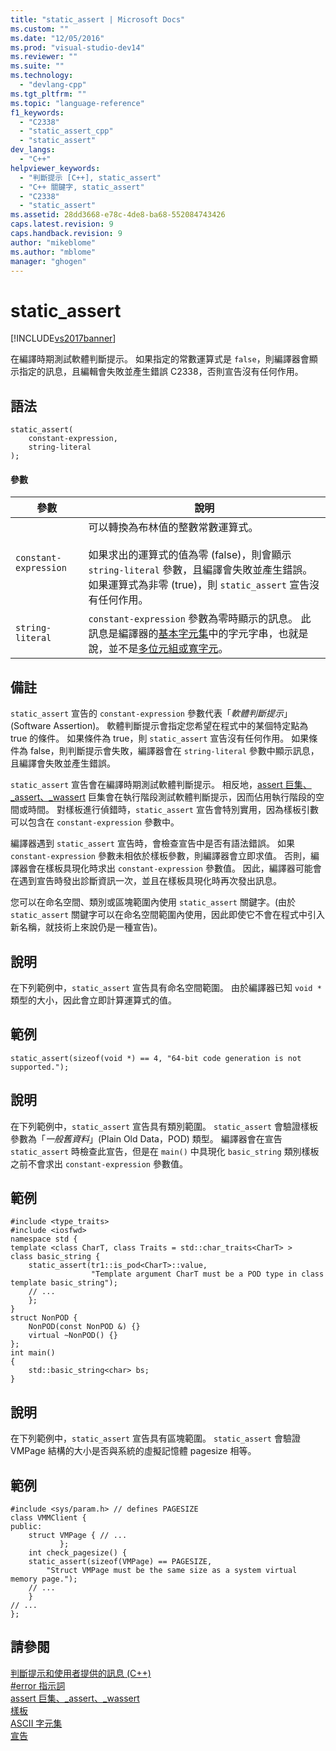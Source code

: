 ```yaml
---
title: "static_assert | Microsoft Docs"
ms.custom: ""
ms.date: "12/05/2016"
ms.prod: "visual-studio-dev14"
ms.reviewer: ""
ms.suite: ""
ms.technology: 
  - "devlang-cpp"
ms.tgt_pltfrm: ""
ms.topic: "language-reference"
f1_keywords: 
  - "C2338"
  - "static_assert_cpp"
  - "static_assert"
dev_langs: 
  - "C++"
helpviewer_keywords: 
  - "判斷提示 [C++], static_assert"
  - "C++ 關鍵字, static_assert"
  - "C2338"
  - "static_assert"
ms.assetid: 28dd3668-e78c-4de8-ba68-552084743426
caps.latest.revision: 9
caps.handback.revision: 9
author: "mikeblome"
ms.author: "mblome"
manager: "ghogen"
---
```

# static_assert
[!INCLUDE[vs2017banner](../assembler/inline/includes/vs2017banner.md)]

在編譯時期測試軟體判斷提示。  如果指定的常數運算式是 `false`，則編譯器會顯示指定的訊息，且編輯會失敗並產生錯誤 C2338，否則宣告沒有任何作用。  
  
## 語法  
  
```  
static_assert(   
    constant-expression,   
    string-literal   
);  
```  
  
#### 參數  
  
|參數|說明|  
|--------|--------|  
|`constant-expression`|可以轉換為布林值的整數常數運算式。<br /><br /> 如果求出的運算式的值為零 \(false\)，則會顯示 `string-literal` 參數，且編譯會失敗並產生錯誤。  如果運算式為非零 \(true\)，則 `static_assert` 宣告沒有任何作用。|  
|`string-literal`|`constant-expression` 參數為零時顯示的訊息。  此訊息是編譯器的[基本字元集](../c-language/ascii-character-set.md)中的字元字串，也就是說，並不是[多位元組或寬字元](../c-language/multibyte-and-wide-characters.md)。|  
  
## 備註  
 `static_assert` 宣告的 `constant-expression` 參數代表「*軟體判斷提示*」\(Software Assertion\)。  軟體判斷提示會指定您希望在程式中的某個特定點為 true 的條件。  如果條件為 true，則 `static_assert` 宣告沒有任何作用。  如果條件為 false，則判斷提示會失敗，編譯器會在 `string-literal` 參數中顯示訊息，且編譯會失敗並產生錯誤。  
  
 `static_assert` 宣告會在編譯時期測試軟體判斷提示。  相反地，[assert 巨集、\_assert、\_wassert](../c-runtime-library/reference/assert-macro-assert-wassert.md) 巨集會在執行階段測試軟體判斷提示，因而佔用執行階段的空間或時間。  對樣板進行偵錯時，`static_assert` 宣告會特別實用，因為樣板引數可以包含在 `constant-expression` 參數中。  
  
 編譯器遇到 `static_assert` 宣告時，會檢查宣告中是否有語法錯誤。  如果 `constant-expression` 參數未相依於樣板參數，則編譯器會立即求值。  否則，編譯器會在樣板具現化時求出 `constant-expression` 參數值。  因此，編譯器可能會在遇到宣告時發出診斷資訊一次，並且在樣板具現化時再次發出訊息。  
  
 您可以在命名空間、類別或區塊範圍內使用 `static_assert` 關鍵字。\(由於 `static_assert` 關鍵字可以在命名空間範圍內使用，因此即使它不會在程式中引入新名稱，就技術上來說仍是一種宣告\)。  
  
## 說明  
 在下列範例中，`static_assert` 宣告具有命名空間範圍。  由於編譯器已知 `void *` 類型的大小，因此會立即計算運算式的值。  
  
## 範例  
  
```  
static_assert(sizeof(void *) == 4, "64-bit code generation is not supported.");  
```  
  
## 說明  
 在下列範例中，`static_assert` 宣告具有類別範圍。  `static_assert` 會驗證樣板參數為「*一般舊資料*」\(Plain Old Data，POD\) 類型。  編譯器會在宣告 `static_assert` 時檢查此宣告，但是在 `main()` 中具現化 `basic_string` 類別樣板之前不會求出 `constant-expression` 參數值。  
  
## 範例  
  
```  
#include <type_traits>  
#include <iosfwd>  
namespace std {  
template <class CharT, class Traits = std::char_traits<CharT> >  
class basic_string {  
    static_assert(tr1::is_pod<CharT>::value,  
                  "Template argument CharT must be a POD type in class template basic_string");  
    // ...  
    };  
}  
struct NonPOD {  
    NonPOD(const NonPOD &) {}  
    virtual ~NonPOD() {}  
};  
int main()  
{  
    std::basic_string<char> bs;  
}  
```  
  
## 說明  
 在下列範例中，`static_assert` 宣告具有區塊範圍。  `static_assert` 會驗證 VMPage 結構的大小是否與系統的虛擬記憶體 pagesize 相等。  
  
## 範例  
  
```  
#include <sys/param.h> // defines PAGESIZE  
class VMMClient {  
public:  
    struct VMPage { // ...   
           };  
    int check_pagesize() {  
    static_assert(sizeof(VMPage) == PAGESIZE,  
        "Struct VMPage must be the same size as a system virtual memory page.");  
    // ...  
    }  
// ...  
};  
```  
  
## 請參閱  
 [判斷提示和使用者提供的訊息 \(C\+\+\)](../cpp/assertion-and-user-supplied-messages-cpp.md)   
 [\#error 指示詞](../preprocessor/hash-error-directive-c-cpp.md)   
 [assert 巨集、\_assert、\_wassert](../c-runtime-library/reference/assert-macro-assert-wassert.md)   
 [樣板](../cpp/templates-cpp.md)   
 [ASCII 字元集](../c-language/ascii-character-set.md)   
 [宣告](../misc/declarations.md)